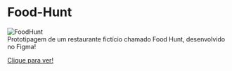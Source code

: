 # Food-Hunt

![FoodHunt](https://github.com/JoaoEduSB/Food-Hunt/assets/146045770/f1aa48d3-7a1f-4159-85fc-ce8d2f75a0ab)
<br>
Prototipagem de um restaurante fictício chamado Food Hunt, desenvolvido no Figma!

[Clique para ver!](https://www.figma.com/design/u35YD0pttw07k8N5OG4NhB/Projeto-4?node-id=6%3A121&t=MDFheCNA7yi4cdGu-1)


